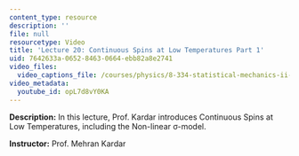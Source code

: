 ```yaml
---
content_type: resource
description: ''
file: null
resourcetype: Video
title: 'Lecture 20: Continuous Spins at Low Temperatures Part 1'
uid: 7642633a-0652-8463-0664-ebb82a8e2741
video_files:
  video_captions_file: /courses/physics/8-334-statistical-mechanics-ii-statistical-physics-of-fields-spring-2014/video-lectures/lecture-20-continuous-spins-at-low-temperatures-part-1/opL7d8vY0KA.vtt
video_metadata:
  youtube_id: opL7d8vY0KA
---
```


**Description:** In this lecture, Prof. Kardar introduces Continuous Spins at Low Temperatures, including the Non-linear σ-model.

**Instructor:** Prof. Mehran Kardar